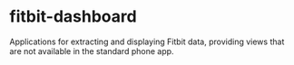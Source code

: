 # fitbit-dashboard
Applications for extracting and displaying Fitbit data, providing views that are not available in the standard phone app.
